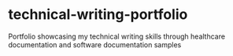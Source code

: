 # technical-writing-portfolio
Portfolio showcasing my technical writing skills through healthcare documentation and software documentation samples
